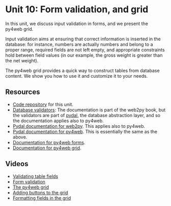 # Unit 10: Form validation, and grid

In this unit, we discuss input validation in forms, and we present the py4web grid. 

Input validation aims at ensuring that correct information is inserted in the database: for instance, numbers are actually numbers and belong to a proper range, required fields are not left empty, and appropriate constraints hold between field values (in our example, the gross weight is greater than the net weight). 

The py4web grid provides a quick way to construct tables from database content. We show you how to use it and customize it to your needs. 

## Resources

* [Code repository](https://bitbucket.org/luca_de_alfaro/lecture_grid_and_validation/) for this unit.
* [Database validators](http://www.web2py.com/books/default/chapter/29/07/forms-and-validators#Validators): The documentation is part of the web2py book, but the validators are part of [pydal](https://pypi.org/project/pydal/), the database abstraction layer, and so the documentation applies also to py4web. 
* [Pydal documentation for web2py](http://www.web2py.com/books/default/chapter/29/06/the-database-abstraction-layer).  This applies also to py4web. 
* [Pydal documentation for py4web](https://py4web.com/_documentation/static/en/chapter-07.html).  This is essentially the same as the above. 
* [Documentation for py4web forms](https://py4web.com/_documentation/static/en/chapter-12.html). 
* [Documentation for py4web grid](https://py4web.com/_documentation/static/en/chapter-14.html).

## Videos

* [Validating table fields](https://youtu.be/clCumIwag8c)
* [Form validation](https://youtu.be/DzJDBgeNIVo)
* [The py4web grid](https://youtu.be/kBq9M2-YXFk)
* [Adding buttons to the grid](https://youtu.be/3nY3hxGoovs)
* [Formatting fields in the grid](https://youtu.be/b2zOzljqtig)